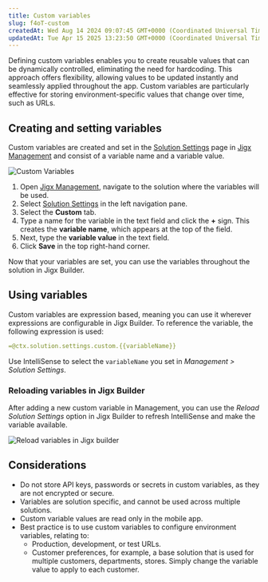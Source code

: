 ```yaml
---
title: Custom variables
slug: f4oT-custom
createdAt: Wed Aug 14 2024 09:07:45 GMT+0000 (Coordinated Universal Time)
updatedAt: Tue Apr 15 2025 13:23:50 GMT+0000 (Coordinated Universal Time)
---
```


Defining custom variables enables you to create reusable values that can be dynamically controlled, eliminating the need for hardcoding. This approach offers flexibility, allowing values to be updated instantly and seamlessly applied throughout the app. Custom variables are particularly effective for storing environment-specific values that change over time, such as URLs.

## Creating and setting variables

Custom variables are created and set in the [Solution Settings](<./../Solution Settings.md>) page in [Jigx Management](<./../../Management Overview.md>) and consist of a variable name and a variable value.

![Custom Variables](https://archbee-image-uploads.s3.amazonaws.com/0TQnKgJpsWhT3gQzQOhdY-RA_r561Nvc-59iw8KrHaE-20240819-075737.gif "Custom Variables")

1. Open [Jigx Management](<./../../Management Overview.md>), navigate to the solution where the variables will be used.
2. Select  [Solution Settings](<./../Solution Settings.md>) in the left navigation pane.
3. Select the   **Custom** tab.
4. Type a name for the variable in the text field and click the **+** sign. This creates the **variable name**, which appears at the top of the field.
5. Next, type the **variable value** in the text field.
6. Click **Save** in the top right-hand corner.

Now that your variables are set, you can use the variables throughout the solution in Jigx Builder.

## Using variables

Custom variables are expression based, meaning you can use it wherever expressions are configurable in Jigx Builder. To reference the variable, the following expression is used:

```yaml
=@ctx.solution.settings.custom.{{variableName}} 
```

Use IntelliSense to select the `variableName` you set in *Management > Solution Settings*.

### Reloading variables in Jigx Builder

After adding a new custom variable in Management, you can use the *Reload Solution Settings* option in Jigx Builder to refresh IntelliSense and make the variable available.

![Reload variables in Jigx builder](https://archbee-image-uploads.s3.amazonaws.com/0TQnKgJpsWhT3gQzQOhdY-Xlz4cUJDzdSHr1WCVNU3a-20250408-093707.gif "Reload variables in Jigx builder")

## Considerations

- Do not store API keys, passwords or secrets in custom variables, as they are not encrypted or secure.
- Variables are solution specific, and cannot be used across multiple solutions.
- Custom variable values are read only in the mobile app.
- Best practice is to use custom variables to configure environment variables, relating to:
  - Production, development, or test URLs.
  - Customer preferences, for example, a base solution that is used for multiple customers, departments, stores. Simply change the variable value to apply to each customer.


